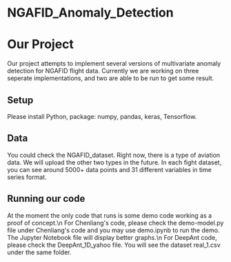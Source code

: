 # NGAFID_Anomaly_Detection

<h1> Our Project
</h1>

<p> Our project attempts to implement several versions of multivariate anomaly detection for NGAFID flight data. Currently we are working on three seperate implementations, and two are able to be run to get some result.

<h2>Setup
</h2>
<p> Please install Python, package: numpy, pandas, keras, Tensorflow.

<h2>Data
</h2>
<p> You could check the NGAFID_dataset. Right now, there is a type of aviation data. We will upload the other two types in the future. In each fight dataset, you can see around 5000+ data points and 31 different variables in time series format.

<h2> Running our code
</h2>
<p> At the moment the only code that runs is some demo code working as a proof of concept.\n
For Chenliang's code, please check the demo-model.py file under Chenliang's code and you may use demo.ipynb to run the demo. The Jupyter Notebook file will display better graphs.\n
For DeepAnt code, please check the DeepAnt_1D_yahoo file. You will see the dataset real_1.csv under the same folder.


